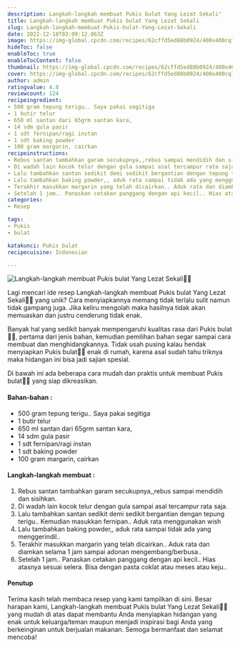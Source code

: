```yaml
---
description: Langkah-langkah membuat Pukis bulat Yang Lezat Sekali"
title: Langkah-langkah membuat Pukis bulat Yang Lezat Sekali
slug: Langkah-langkah-membuat-Pukis-bulat-Yang-Lezat-Sekali
date: 2022-12-18T03:09:12.063Z
image: https://img-global.cpcdn.com/recipes/62cffd5ed88b0924/400x400cq70/photo.jpg
hideToc: false
enableToc: true
enableTocContent: false
thumbnail: https://img-global.cpcdn.com/recipes/62cffd5ed88b0924/400x400cq70/photo.jpg
cover: https://img-global.cpcdn.com/recipes/62cffd5ed88b0924/400x400cq70/photo.jpg
author: admin
ratingvalue: 4.8
reviewcount: 124
recipeingredient:
- 500 gram tepung terigu.. Saya pakai segitiga
- 1 butir telur
- 650 ml santan dari 65grm santan kara,
- 14 sdm gula pasir
- 1 sdt fernipan/ragi instan
- 1 sdt baking powder
- 100 gram margarin, cairkan
recipeinstructions:
- Rebus santan tambahkan garam secukupnya,,rebus sampai mendidih dan sisihkan.
- Di wadah lain kocok telur dengan gula sampai asal tercampur rata saja.
- Lalu tambahkan santan sedikit demi sedikit bergantian dengan tepung terigu.. Kemudian masukkan fernipan.. Aduk rata menggunakan wish
- Lalu tambahkan baking powder,, aduk rata sampai tidak ada yang menggerindil..
- Terakhir masukkan margarin yang telah dicairkan.. Aduk rata dan diamkan selama 1 jam sampai adonan mengembang/berbusa..
- Setelah 1 jam.. Panaskan cetakan panggang dengan api kecil.. Hias atasnya sesuai selera. Bisa dengan pasta coklat atau meses atau keju..
categories:
- Resep

tags:
- Pukis
- bulat

katakunci: Pukis bulat
recipecuisine: Indonesian

---
```


![Langkah-langkah membuat Pukis bulat Yang Lezat Sekali👩‍🍳](https://img-global.cpcdn.com/recipes/62cffd5ed88b0924/400x400cq70/photo.jpg)

Lagi mencari ide resep Langkah-langkah membuat Pukis bulat Yang Lezat Sekali👩‍🍳 yang unik? Cara menyiapkannya memang tidak terlalu sulit namun tidak gampang juga. Jika keliru mengolah maka hasilnya tidak akan memuaskan dan justru cenderung tidak enak.

Banyak hal yang sedikit banyak mempengaruhi kualitas rasa dari Pukis bulat👩‍🍳, pertama dari jenis bahan, kemudian pemilihan bahan segar sampai cara membuat dan menghidangkannya. Tidak usah pusing kalau hendak menyiapkan Pukis bulat👩‍🍳 enak di rumah, karena asal sudah tahu triknya maka hidangan ini bisa jadi sajian spesial.

Di bawah ini ada beberapa cara mudah dan praktis untuk membuat Pukis bulat👩‍🍳 yang siap dikreasikan.

<!--inarticleads1-->

#### Bahan-bahan :

- 500 gram tepung terigu.. Saya pakai segitiga
- 1 butir telur
- 650 ml santan dari 65grm santan kara,
- 14 sdm gula pasir
- 1 sdt fernipan/ragi instan
- 1 sdt baking powder
- 100 gram margarin, cairkan

<!--inarticleads2-->

#### Langkah-langkah membuat :

1. Rebus santan tambahkan garam secukupnya,,rebus sampai mendidih dan sisihkan.
1. Di wadah lain kocok telur dengan gula sampai asal tercampur rata saja.
1. Lalu tambahkan santan sedikit demi sedikit bergantian dengan tepung terigu.. Kemudian masukkan fernipan.. Aduk rata menggunakan wish
1. Lalu tambahkan baking powder,, aduk rata sampai tidak ada yang menggerindil..
1. Terakhir masukkan margarin yang telah dicairkan.. Aduk rata dan diamkan selama 1 jam sampai adonan mengembang/berbusa..
1. Setelah 1 jam.. Panaskan cetakan panggang dengan api kecil.. Hias atasnya sesuai selera. Bisa dengan pasta coklat atau meses atau keju..

#### Penutup

Terima kasih telah membaca resep yang kami tampilkan di sini. Besar harapan kami, Langkah-langkah membuat Pukis bulat Yang Lezat Sekali👩‍🍳 yang mudah di atas dapat membantu Anda menyiapkan hidangan yang enak untuk keluarga/teman maupun menjadi inspirasi bagi Anda yang berkeinginan untuk berjualan makanan. Semoga bermanfaat dan selamat mencoba!